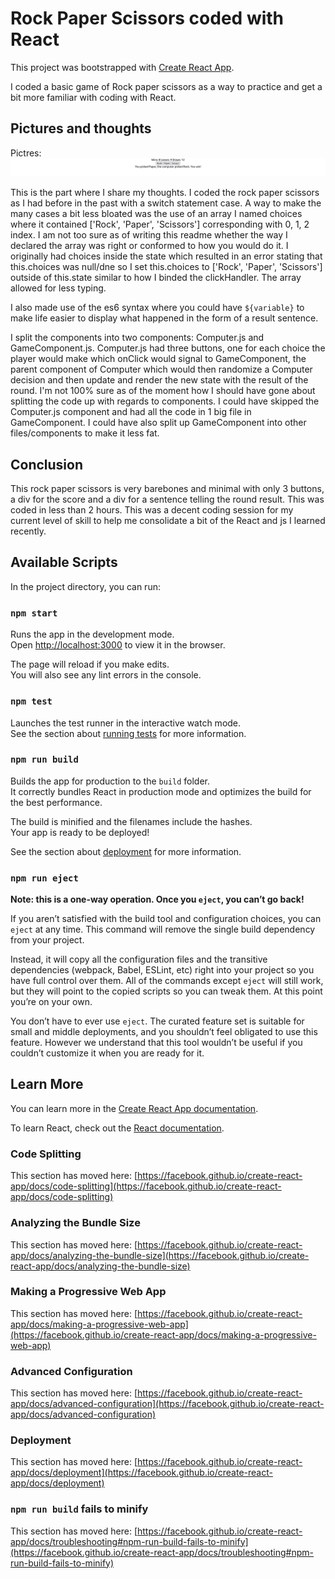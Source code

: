 # Rock Paper Scissors coded with React

This project was bootstrapped with [Create React App](https://github.com/facebook/create-react-app).

I coded a basic game of Rock paper scissors as a way to practice and get a bit more familiar with coding with React.

## Pictures and thoughts
Pictres: ![pic](image.png)

This is the part where I share my thoughts. I coded the rock paper scissors as I had before in the past with a switch statement case. A way to make the many cases a bit less bloated was the use of an array I named choices where it contained ['Rock', 'Paper', 'Scissors'] corresponding with 0, 1, 2 index. I am not too sure as of writing this readme whether the way I declared the array was right or conformed to how you would do it. I originally had choices inside the state which resulted in an error stating that this.choices was null/dne so I set this.choices to ['Rock', 'Paper', 'Scissors'] outside of this.state similar to how I binded the clickHandler. The array allowed for less typing. 

I also made use of the es6 syntax where you could have `${variable}` to make life easier to display what happened in the form of a result sentence. 

I split the components into two components: Computer.js and GameComponent.js. Computer.js had three buttons, one for each choice the player would make which onClick would signal to GameComponent, the parent component of Computer which would then randomize a Computer decision and then update and render the new state with the result of the round. I'm not 100% sure as of the moment how I should have gone about splitting the code up with regards to components. I could have skipped the Computer.js component and had all the code in 1 big file in GameComponent. I could have also split up GameComponent into other files/components to make it less fat.

## Conclusion

This rock paper scissors is very barebones and minimal with only 3 buttons, a div for the score and a div for a sentence telling the round result.
This was coded in less than 2 hours.
This was a decent coding session for my current level of skill to help me consolidate a bit of the React and js I learned recently.

## Available Scripts

In the project directory, you can run:

### `npm start`

Runs the app in the development mode.\
Open [http://localhost:3000](http://localhost:3000) to view it in the browser.

The page will reload if you make edits.\
You will also see any lint errors in the console.

### `npm test`

Launches the test runner in the interactive watch mode.\
See the section about [running tests](https://facebook.github.io/create-react-app/docs/running-tests) for more information.

### `npm run build`

Builds the app for production to the `build` folder.\
It correctly bundles React in production mode and optimizes the build for the best performance.

The build is minified and the filenames include the hashes.\
Your app is ready to be deployed!

See the section about [deployment](https://facebook.github.io/create-react-app/docs/deployment) for more information.

### `npm run eject`

**Note: this is a one-way operation. Once you `eject`, you can’t go back!**

If you aren’t satisfied with the build tool and configuration choices, you can `eject` at any time. This command will remove the single build dependency from your project.

Instead, it will copy all the configuration files and the transitive dependencies (webpack, Babel, ESLint, etc) right into your project so you have full control over them. All of the commands except `eject` will still work, but they will point to the copied scripts so you can tweak them. At this point you’re on your own.

You don’t have to ever use `eject`. The curated feature set is suitable for small and middle deployments, and you shouldn’t feel obligated to use this feature. However we understand that this tool wouldn’t be useful if you couldn’t customize it when you are ready for it.

## Learn More

You can learn more in the [Create React App documentation](https://facebook.github.io/create-react-app/docs/getting-started).

To learn React, check out the [React documentation](https://reactjs.org/).

### Code Splitting

This section has moved here: [https://facebook.github.io/create-react-app/docs/code-splitting](https://facebook.github.io/create-react-app/docs/code-splitting)

### Analyzing the Bundle Size

This section has moved here: [https://facebook.github.io/create-react-app/docs/analyzing-the-bundle-size](https://facebook.github.io/create-react-app/docs/analyzing-the-bundle-size)

### Making a Progressive Web App

This section has moved here: [https://facebook.github.io/create-react-app/docs/making-a-progressive-web-app](https://facebook.github.io/create-react-app/docs/making-a-progressive-web-app)

### Advanced Configuration

This section has moved here: [https://facebook.github.io/create-react-app/docs/advanced-configuration](https://facebook.github.io/create-react-app/docs/advanced-configuration)

### Deployment

This section has moved here: [https://facebook.github.io/create-react-app/docs/deployment](https://facebook.github.io/create-react-app/docs/deployment)

### `npm run build` fails to minify

This section has moved here: [https://facebook.github.io/create-react-app/docs/troubleshooting#npm-run-build-fails-to-minify](https://facebook.github.io/create-react-app/docs/troubleshooting#npm-run-build-fails-to-minify)
